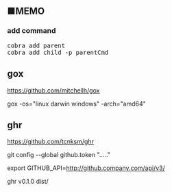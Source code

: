 ## ■MEMO

### add command
<pre>
cobra add parent
cobra add child -p parentCmd
</pre>

## gox

https://github.com/mitchellh/gox

gox -os="linux darwin windows" -arch="amd64"

## ghr

https://github.com/tcnksm/ghr

git config --global github.token "....."

export GITHUB_API=http://github.company.com/api/v3/

ghr v0.1.0 dist/
